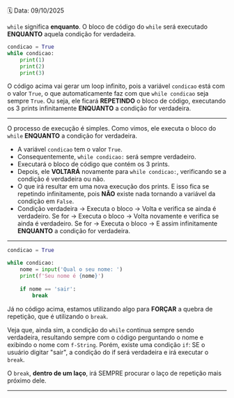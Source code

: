 🗓️ Data: 09/10/2025

`while` significa **enquanto**. O bloco de código do `while` será executado **ENQUANTO** aquela condição for verdadeira.

```python
condicao = True
while condicao:
	print(1)
	print(2)
	print(3)
```

O código acima vai gerar um loop infinito, pois a variável `condicao` está com o valor `True`, o que automaticamente faz com que `while condicao` seja sempre `True`. Ou seja, ele ficará **REPETINDO** o bloco de código, executando os 3 prints infinitamente **ENQUANTO** a condição for verdadeira.

---

O processo de execução é simples. Como vimos, ele executa o bloco do `while` **ENQUANTO** a condição for verdadeira.

* A variável `condicao` tem o valor `True`.
* Consequentemente, `while condicao:` será sempre verdadeiro.
* Executará o bloco de código que contém os 3 prints.
* Depois, ele **VOLTARÁ** novamente para `while condicao:`, verificando se a condição é verdadeira ou não.
* O que irá resultar em uma nova execução dos prints. E isso fica se repetindo infinitamente, pois **NÃO** existe nada tornando a variável da condição em `False`.
* Condição verdadeira → Executa o bloco → Volta e verifica se ainda é verdadeiro. Se for → Executa o bloco → Volta novamente e verifica se ainda é verdadeiro. Se for → Executa o bloco → E assim infinitamente **ENQUANTO** a condição for verdadeira.

---

```python
condicao = True

while condicao:
	nome = input('Qual o seu nome: ')
	print(f'Seu nome é {nome}')
	
	if nome == 'sair':
		break
```

Já no código acima, estamos utilizando algo para **FORÇAR** a quebra de repetição, que é utilizando o `break`.

Veja que, ainda sim, a condição do `while` continua sempre sendo verdadeira, resultando sempre com o código perguntando o nome e exibindo o nome com `f-String`. Porém, existe uma condição `if`: SE o usuário digitar "sair", a condição do if será verdadeira e irá executar o `break`.

O `break`, **dentro de um laço**, irá SEMPRE procurar o laço de repetição mais próximo dele.

---
